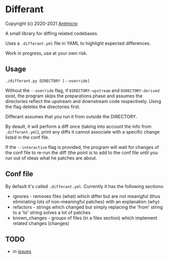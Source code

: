 # Differant

Copyright (c) 2020-2021 [Antmicro](https://www.antmicro.com)

A small library for diffing related codebases.

Uses a `.differant.yml` file in YAML to highlight expected differences.

Work in progress, use at your own risk.

## Usage

```
./differant.py DIRECTORY [--override]
```

Without the `--override` flag, if `DIRECTORY-upstream` and `DIRECTORY-derived` exist, the program skips the preparations phase and assumes the directories reflect the upstream and downstream code respectively. Using the flag deletes the directories first.

Differant assumes that you run it from outside the DIRECTORY.

By deault, it will perform a diff once (taking into account the info from `.differant.yml`), print any diffs it cannot associate with a specific change listed in the conf file.

If the `--interactive` flag is provided, the program will wait for changes of the conf file to re-run the diff (the point is to add to the conf file until you run out of ideas what he patches are about.

## Conf file

By default it's called `.differant.yml`. Currently it has the following sections:

* ignores - removes files (what) which differ but are not meanigful (thus eliminating lots of non-meaningful patches) with an explanation (why)
* refactors - strings which changed but simply replacing the 'from' string to a 'to' string solves a lot of patches
* known_changes - groups of files (in a files section) which implement related changes (changes)

## TODO

* in [issues](https://github.com/antmicro/differant/issues)

